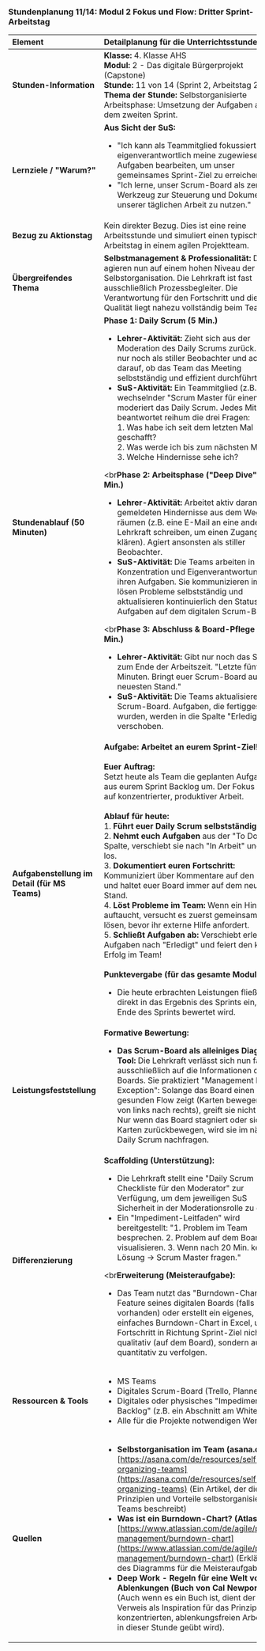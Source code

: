 ### **Stundenplanung 11/14: Modul 2 Fokus und Flow: Dritter Sprint-Arbeitstag**

| **Element** | **Detailplanung für die Unterrichtsstunde** |
| :--- | :--- |
| **Stunden-Information** | **Klasse:** 4. Klasse AHS<br>**Modul:** 2 - Das digitale Bürgerprojekt (Capstone)<br>**Stunde:** 11 von 14 (Sprint 2, Arbeitstag 2)<br>**Thema der Stunde:** Selbstorganisierte Arbeitsphase: Umsetzung der Aufgaben aus dem zweiten Sprint. |
| **Lernziele / "Warum?"** | **Aus Sicht der SuS:**<br><ul><li>"Ich kann als Teammitglied fokussiert und eigenverantwortlich meine zugewiesenen Aufgaben bearbeiten, um unser gemeinsames Sprint-Ziel zu erreichen."</li><li>"Ich lerne, unser Scrum-Board als zentrales Werkzeug zur Steuerung und Dokumentation unserer täglichen Arbeit zu nutzen."</li></ul> |
| **Bezug zu Aktionstag** | Kein direkter Bezug. Dies ist eine reine Arbeitsstunde und simuliert einen typischen Arbeitstag in einem agilen Projektteam. |
| **Übergreifendes Thema** | **Selbstmanagement & Professionalität:** Die SuS agieren nun auf einem hohen Niveau der Selbstorganisation. Die Lehrkraft ist fast ausschließlich Prozessbegleiter. Die Verantwortung für den Fortschritt und die Qualität liegt nahezu vollständig beim Team. |
| **Stundenablauf (50 Minuten)** | **Phase 1: Daily Scrum (5 Min.)**<br><ul><li>**Lehrer-Aktivität:** Zieht sich aus der Moderation des Daily Scrums zurück. Agiert nur noch als stiller Beobachter und achtet darauf, ob das Team das Meeting selbstständig und effizient durchführt.</li><li>**SuS-Aktivität:** Ein Teammitglied (z.B. ein wechselnder "Scrum Master für einen Tag") moderiert das Daily Scrum. Jedes Mitglied beantwortet reihum die drei Fragen:<br>    1. Was habe ich seit dem letzten Mal geschafft?<br>    2. Was werde ich bis zum nächsten Mal tun?<br>    3. Welche Hindernisse sehe ich?</li></ul><br**Phase 2: Arbeitsphase ("Deep Dive") (40 Min.)**<br><ul><li>**Lehrer-Aktivität:** Arbeitet aktiv daran, die gemeldeten Hindernisse aus dem Weg zu räumen (z.B. eine E-Mail an eine andere Lehrkraft schreiben, um einen Zugang zu klären). Agiert ansonsten als stiller Beobachter.</li><li>**SuS-Aktivität:** Die Teams arbeiten in hoher Konzentration und Eigenverantwortung an ihren Aufgaben. Sie kommunizieren im Team, lösen Probleme selbstständig und aktualisieren kontinuierlich den Status ihrer Aufgaben auf dem digitalen Scrum-Board.</li></ul><br**Phase 3: Abschluss & Board-Pflege (5 Min.)**<br><ul><li>**Lehrer-Aktivität:** Gibt nur noch das Signal zum Ende der Arbeitszeit. "Letzte fünf Minuten. Bringt euer Scrum-Board auf den neuesten Stand."</li><li>**SuS-Aktivität:** Die Teams aktualisieren ihr Scrum-Board. Aufgaben, die fertiggestellt wurden, werden in die Spalte "Erledigt" verschoben.</li></ul> |
| **Aufgabenstellung im Detail (für MS Teams)** | **Aufgabe: Arbeitet an eurem Sprint-Ziel!**<br><br>**Euer Auftrag:**<br>Setzt heute als Team die geplanten Aufgaben aus eurem Sprint Backlog um. Der Fokus liegt auf konzentrierter, produktiver Arbeit.<br><br>**Ablauf für heute:**<br>1.  **Führt euer Daily Scrum selbstständig durch.**<br>2.  **Nehmt euch Aufgaben** aus der "To Do"-Spalte, verschiebt sie nach "In Arbeit" und legt los.<br>3.  **Dokumentiert euren Fortschritt:** Kommuniziert über Kommentare auf den Karten und haltet euer Board immer auf dem neuesten Stand.<br>4.  **Löst Probleme im Team:** Wenn ein Hindernis auftaucht, versucht es zuerst gemeinsam zu lösen, bevor ihr externe Hilfe anfordert.<br>5.  **Schließt Aufgaben ab:** Verschiebt erledigte Aufgaben nach "Erledigt" und feiert den kleinen Erfolg im Team!<br><br>**Punktevergabe (für das gesamte Modul):**<br><ul><li>Die heute erbrachten Leistungen fließen direkt in das Ergebnis des Sprints ein, das am Ende des Sprints bewertet wird.</li></ul> |
| **Leistungsfeststellung** | **Formative Bewertung:**<br><ul><li>**Das Scrum-Board als alleiniges Diagnose-Tool:** Die Lehrkraft verlässt sich nun fast ausschließlich auf die Informationen des Boards. Sie praktiziert "Management by Exception": Solange das Board einen gesunden Flow zeigt (Karten bewegen sich von links nach rechts), greift sie nicht ein. Nur wenn das Board stagniert oder sich Karten zurückbewegen, wird sie im nächsten Daily Scrum nachfragen.</li></ul> |
| **Differenzierung** | **Scaffolding (Unterstützung):**<br><ul><li>Die Lehrkraft stellt eine "Daily Scrum Checkliste für den Moderator" zur Verfügung, um dem jeweiligen SuS Sicherheit in der Moderationsrolle zu geben.</li><li>Ein "Impediment-Leitfaden" wird bereitgestellt: "1. Problem im Team besprechen. 2. Problem auf dem Board visualisieren. 3. Wenn nach 20 Min. keine Lösung -> Scrum Master fragen."</li></ul><br**Erweiterung (Meisteraufgabe):**<br><ul><li>Das Team nutzt das "Burndown-Chart"-Feature seines digitalen Boards (falls vorhanden) oder erstellt ein eigenes, einfaches Burndown-Chart in Excel, um den Fortschritt in Richtung Sprint-Ziel nicht nur qualitativ (auf dem Board), sondern auch quantitativ zu verfolgen.</li></ul> |
| **Ressourcen & Tools** | <ul><li>MS Teams</li><li>Digitales Scrum-Board (Trello, Planner etc.)</li><li>Digitales oder physisches "Impediment Backlog" (z.B. ein Abschnitt am Whiteboard)</li><li>Alle für die Projekte notwendigen Werkzeuge</li></ul> |
| **Quellen**| <ul><li>**Selbstorganisation im Team (asana.com):** [https://asana.com/de/resources/self-organizing-teams](https://asana.com/de/resources/self-organizing-teams) (Ein Artikel, der die Prinzipien und Vorteile selbstorganisierter Teams beschreibt)</li><li>**Was ist ein Burndown-Chart? (Atlassian):** [https://www.atlassian.com/de/agile/project-management/burndown-chart](https://www.atlassian.com/de/agile/project-management/burndown-chart) (Erklärung des Diagramms für die Meisteraufgabe)</li><li>**Deep Work - Regeln für eine Welt voller Ablenkungen (Buch von Cal Newport):** (Auch wenn es ein Buch ist, dient der Verweis als Inspiration für das Prinzip der konzentrierten, ablenkungsfreien Arbeit, die in dieser Stunde geübt wird). |

